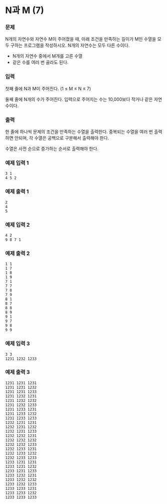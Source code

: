 # N과 M (7)
### 문제 

N개의 자연수와 자연수 M이 주어졌을 때, 아래 조건을 만족하는 길이가 M인 수열을 모두 구하는 프로그램을 작성하시오. N개의 자연수는 모두 다른 수이다.

- N개의 자연수 중에서 M개를 고른 수열
- 같은 수를 여러 번 골라도 된다.
 
### 입력

첫째 줄에 N과 M이 주어진다. (1 ≤ M ≤ N ≤ 7)

둘째 줄에 N개의 수가 주어진다. 입력으로 주어지는 수는 10,000보다 작거나 같은 자연수이다.

### 출력

한 줄에 하나씩 문제의 조건을 만족하는 수열을 출력한다. 중복되는 수열을 여러 번 출력하면 안되며, 각 수열은 공백으로 구분해서 출력해야 한다.

수열은 사전 순으로 증가하는 순서로 출력해야 한다.


### 예제 입력 1

~~~
3 1
4 5 2
~~~

### 예제 출력 1

~~~
2 
4 
5 
~~~

### 예제 입력 2

~~~
4 2
9 8 7 1
~~~

### 예제 출력 2

~~~
1 1
1 7
1 8
1 9
7 1
7 7
7 8
7 9
8 1
8 7
8 8
8 9
9 1
9 7
9 8
9 9
~~~


### 예제 입력 3

~~~
3 3
1231 1232 1233
~~~

### 예제 출력 3

~~~
1231 1231 1231
1231 1231 1232
1231 1231 1233
1231 1232 1231
1231 1232 1232
1231 1232 1233
1231 1233 1231
1231 1233 1232
1231 1233 1233
1232 1231 1231
1232 1231 1232
1232 1231 1233
1232 1232 1231
1232 1232 1232
1232 1232 1233
1232 1233 1231
1232 1233 1232
1232 1233 1233
1233 1231 1231
1233 1231 1232
1233 1231 1233
1233 1232 1231
1233 1232 1232
1233 1232 1233
1233 1233 1231
1233 1233 1232
1233 1233 1233
~~~